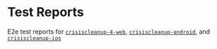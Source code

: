 # Test Reports

E2e test reports for [`crisiscleanup-4-web`](https://github.com/CrisisCleanup/crisiscleanup-4-web), [`crisiscleanup-android`](https://github.com/CrisisCleanup/crisiscleanup-android), and [`crisiscleanup-ios`](https://github.com/CrisisCleanup/crisiscleanup-ios)


